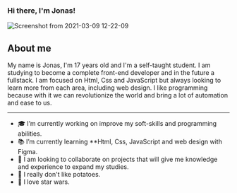 ### Hi there, I'm Jonas! 
![Screenshot from 2021-03-09 12-22-09](https://user-images.githubusercontent.com/69450120/110494503-6f13fb00-80d2-11eb-9e93-455649229bbf.png)

## About me 

My name is Jonas, I'm 17 years old and I'm a self-taught student. I am studying to become a complete front-end developer and in the future a fullstack. I am focused on Html, Css and JavaScript but always looking to learn more from each area, including web design. I like programming because with it we can revolutionize the world and bring a lot of automation and ease to us.

- - -

- 🎓 I’m currently working on improve my soft-skills and programming abilities.
- 📚 I’m currently learning **Html, Css, JavaScript and web design with Figma.
- 👯 I am looking to collaborate on projects that will give me knowledge and experience to expand my studies.
- 🥔 I really don't like potatoes.
- 🎥 I love star wars.

<!--
**jonasmfernandes/jonasmfernandes** is a ✨ _special_ ✨ repository because its `README.md` (this file) appears on your GitHub profile.

- 📫 How to reach me: ...

- ⚡ Fun fact: ...
-->
